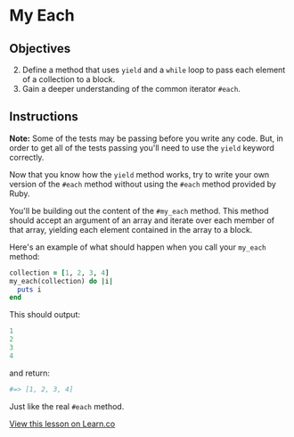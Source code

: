 # My Each

## Objectives

2. Define a method that uses `yield` and a `while` loop to pass each element of a collection to a block. 
3. Gain a deeper understanding of the common iterator `#each`.

## Instructions

**Note:** Some of the tests may be passing before you write any code. But, in order to get all of the tests passing you'll need to use the `yield` keyword correctly. 

Now that you know how the `yield` method works, try to write your own version of the `#each` method without using the `#each` method provided by Ruby. 

You'll be building out the content of the `#my_each` method. This method should accept an argument of an array and iterate over each member of that array, yielding each element contained in the array to a block. 

Here's an example of what should happen when you call your `my_each` method:

```ruby
collection = [1, 2, 3, 4]
my_each(collection) do |i|
  puts i
end
```

This should output: 

```ruby
1
2
3
4
```

and return:

```ruby
#=> [1, 2, 3, 4]
```

Just like the real `#each` method.

<a href='https://learn.co/lessons/my-each' data-visibility='hidden'>View this lesson on Learn.co</a>
